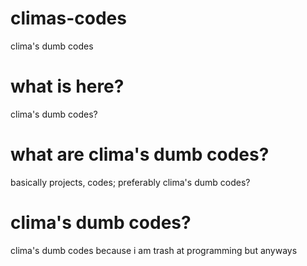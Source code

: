 # climas-codes
clima's dumb codes

# what is here?
clima's dumb codes?

# what are clima's dumb codes?
basically projects, codes; preferably clima's dumb codes?

# clima's dumb codes?
clima's dumb codes because i am trash at programming but anyways

